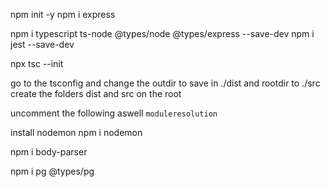 npm init -y
npm i express

npm i typescript ts-node @types/node @types/express --save-dev
npm i jest --save-dev

npx tsc --init

go to the tsconfig and change the outdir to save in ./dist and rootdir to ./src
create the folders dist and src on the root

uncomment the following aswell `moduleresolution`

install nodemon npm i nodemon

npm i body-parser

<!-- setup database -->

npm i pg @types/pg
